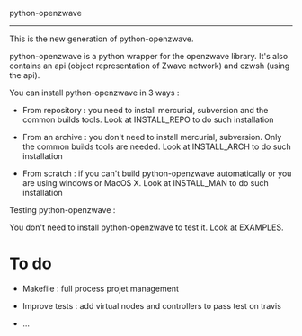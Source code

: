 
python-openzwave
****************

This is the new generation of python-openzwave.

python-openzwave is a python wrapper for the openzwave library. It's
also contains an api (object representation of Zwave network) and
ozwsh (using the api).

You can install python-openzwave in 3 ways :

   * From repository : you need to install mercurial, subversion and
     the common builds tools. Look at INSTALL_REPO to do such
     installation

   * From an archive : you don't need to install mercurial,
     subversion. Only the common builds tools are needed. Look at
     INSTALL_ARCH to do such installation

   * From scratch : if you can't build python-openzwave
     automatically or you are using windows or MacOS X. Look at
     INSTALL_MAN to do such installation

Testing python-openzwave :

You don't need to install python-openzwave to test it. Look at
EXAMPLES.


To do
=====

* Makefile : full process projet management

* Improve tests : add virtual nodes and controllers to pass test on
  travis

* ...
